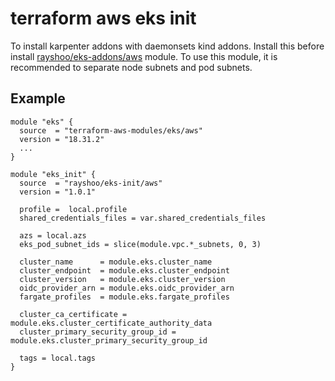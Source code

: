 # terraform aws eks init
To install karpenter addons with daemonsets kind addons. Install this before install [rayshoo/eks-addons/aws](https://github.com/rayshoo/terraform-aws-eks-addons) module. To use this module, it is recommended to separate node subnets and pod subnets.

## Example
```hcl
module "eks" {
  source  = "terraform-aws-modules/eks/aws"
  version = "18.31.2"
  ...
}

module "eks_init" {
  source  = "rayshoo/eks-init/aws"
  version = "1.0.1"

  profile =  local.profile
  shared_credentials_files = var.shared_credentials_files

  azs = local.azs
  eks_pod_subnet_ids = slice(module.vpc.*_subnets, 0, 3)

  cluster_name      = module.eks.cluster_name
  cluster_endpoint  = module.eks.cluster_endpoint
  cluster_version   = module.eks.cluster_version
  oidc_provider_arn = module.eks.oidc_provider_arn
  fargate_profiles  = module.eks.fargate_profiles

  cluster_ca_certificate = module.eks.cluster_certificate_authority_data
  cluster_primary_security_group_id = module.eks.cluster_primary_security_group_id

  tags = local.tags
}
```